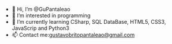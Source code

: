 - 👋 Hi, I’m @GuPantaleao
- 👀 I’m interested in programming
- 🌱 I’m currently learning CSharp, SQL DataBase, HTML5, CSS3, JavaScrip and Python3
- 📫 Contact me:gustavobritopantaleao@gmail.com 

